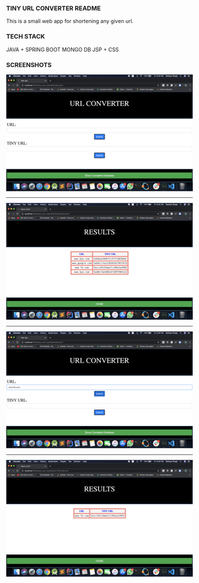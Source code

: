 ### TINY URL CONVERTER README
This is a small web app for shortening any given url.

### TECH STACK
JAVA + SPRING BOOT
MONGO DB
JSP + CSS

### SCREENSHOTS
![](screenshots/1.jpg)

____
![](screenshots/2.jpg)

____
![](screenshots/3.jpg)

____
![](screenshots/4.jpg)
